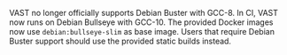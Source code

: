 VAST no longer officially supports Debian Buster with GCC-8. In CI, VAST now
runs on Debian Bullseye with GCC-10. The provided Docker images now use
`debian:bullseye-slim` as base image. Users that require Debian
Buster support should use the provided static builds instead.

